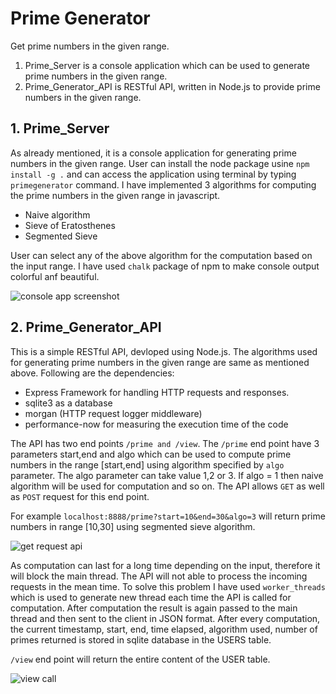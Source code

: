 # Prime Generator

Get prime numbers in the given range.

1. Prime_Server is a console application which can be used to generate prime numbers in the given range.
2. Prime_Generator_API is RESTful API, written in Node.js to provide prime numbers in the given range.

## 1. Prime_Server

As already mentioned, it is a console application for generating prime numbers in the given range.
User can install the node package usine ```npm install -g .``` and can access the application using terminal by typing
```primegenerator``` command. I have implemented 3 algorithms for computing the prime numbers in the given range in javascript.

* Naive algorithm
* Sieve of Eratosthenes
* Segmented Sieve

User can select any of the above algorithm for the computation based on the input range. I have used ```chalk``` package of npm to make console output colorful anf beautiful.

![console app screenshot](Screenshots/console_ss.png)

## 2. Prime_Generator_API

This is a simple RESTful API, devloped using Node.js. The algorithms used for generating prime numbers in the given range are same as mentioned above. Following are the dependencies:

* Express Framework for handling HTTP requests and responses.
* sqlite3 as a database
* morgan (HTTP request logger middleware)
* performance-now for measuring the execution time of the code

The API has two end points ```/prime and /view```. The ```/prime``` end point have 3 parameters start,end and algo which can be used to compute prime numbers in the range [start,end] using algorithm specified by ```algo``` parameter. The algo parameter can take value 1,2 or 3. If algo = 1 then naive algorithm will be used for computation and so on. The API allows ```GET``` as well as ```POST``` request for this end point.

For example ```localhost:8888/prime?start=10&end=30&algo=3``` will return prime numbers in range [10,30] using segmented sieve algorithm.

![get request api](Screenshots/get_api.png)

As computation can last for a long time depending on the input, therefore it will block the main thread. The API will not able to process the incoming requests in the mean time. To solve this problem I have used ```worker_threads``` which is used to generate new thread each time the API is called for computation. After computation the result is again passed to the main thread and then sent to the client in JSON format. After every computation, the current timestamp, start, end, time elapsed, algorithm used, number of primes returned is stored in sqlite database in the USERS table.

```/view``` end point will return the entire content of the USER table.

![view call](Screenshots/view_api.png)